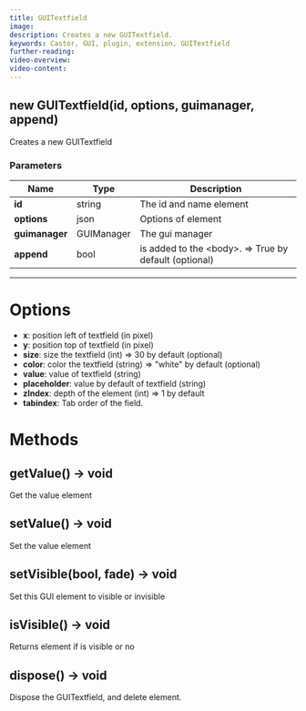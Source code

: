 ```yaml
---
title: GUITextfield
image:  
description: Creates a new GUITextfield.
keywords: Castor, GUI, plugin, extension, GUITextfield
further-reading:
video-overview: 
video-content:
---
```


## new GUITextfield(id, options, guimanager, append)
Creates a new GUITextfield

### Parameters
Name | Type | Description
---|---|---
**id** | string | The id and name element
**options** | json | Options of element
**guimanager** | GUIManager | The gui manager
**append** | bool | is added to the &lt;body&gt;. =&gt; True by default (optional)
---

# Options

* **x**: position left of textfield (in pixel)
* **y**: position top of textfield (in pixel)
* **size**: size the textfield (int) =&gt; 30 by default (optional)
* **color**: color the textfield (string) =&gt; "white" by default (optional)
* **value**: value of textfield (string)
* **placeholder**: value by default of textfield (string)
* **zIndex**: depth of the element (int) =&gt; 1 by default
* **tabindex**: Tab order of the field.

# Methods

## getValue() → void
Get the value element

## setValue() → void
Set the value element

## setVisible(bool, fade) → void
Set this GUI element to visible or invisible

## isVisible() → void
Returns element if is visible or no

## dispose() → void
Dispose the GUITextfield, and delete element.
